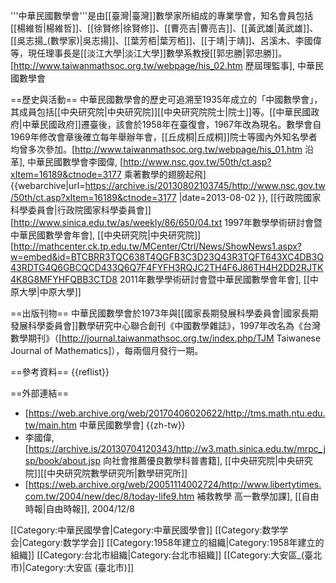 '''中華民國數學會'''是由[[臺灣|臺灣]]數學家所組成的專業學會，知名會員包括[[楊維哲|楊維哲]]、[[徐賢修|徐賢修]]、[[曹亮吉|曹亮吉]]、[[黃武雄|黃武雄]]、[[吳志揚_(數學家)|吳志揚]]、[[葉芳栢|葉芳栢]]、[[于靖|于靖]]、呂溪木、李國偉等，現任理事長是[[淡江大學|淡江大學]]數學系教授[[郭忠勝|郭忠勝]]。<ref>[http://www.taiwanmathsoc.org.tw/webpage/his_02.htm 歷屆理監事], 中華民國數學會</ref>

==歷史與活動==
中華民國數學會的歷史可追溯至1935年成立的「中國數學會」，其成員包括[[中央研究院|中央研究院]][[中央研究院院士|院士]]等。[[中華民國政府|中華民國政府]]遷臺後，該會於1958年在臺復會，1967年改為現名。數學會自1969年修改會章後確立每年舉辦年會，[[丘成桐|丘成桐]]院士等國內外知名學者均曾多次參加。<ref>[http://www.taiwanmathsoc.org.tw/webpage/his_01.htm 沿革], 中華民國數學會</ref><ref>李國偉, [http://www.nsc.gov.tw/50th/ct.asp?xItem=16189&ctnode=3177 乘著數學的翅膀起飛] {{webarchive|url=https://archive.is/20130802103745/http://www.nsc.gov.tw/50th/ct.asp?xItem=16189&ctnode=3177 |date=2013-08-02 }}, [[行政院國家科學委員會|行政院國家科學委員會]]</ref><ref>[http://www.sinica.edu.tw/as/weekly/86/650/04.txt 1997年數學學術研討會暨中華民國數學會年會], [[中央研究院|中央研究院]]</ref><ref>[http://mathcenter.ck.tp.edu.tw/MCenter/Ctrl/News/ShowNews1.aspx?w=embed&id=BTCBRR3TQC638T4QGFB3C3D23Q43R3TQFT643XC4DB3Q43RDTG4Q6GBCQCD433Q6Q7F4FYFH3RQJC2TH4F6J86TH4H2DD2RJTK4K8G8MFYHFQBB3CTD8 2011年數學學術研討會暨中華民國數學會年會], [[中原大學|中原大學]]</ref>

==出版刊物==
中華民國數學會於1973年與[[國家長期發展科學委員會|國家長期發展科學委員會]]數學研究中心聯合創刊《中國數學雜誌》，1997年改名為《台灣數學期刊》（[http://journal.taiwanmathsoc.org.tw/index.php/TJM Taiwanese Journal of Mathematics]），每兩個月發行一期。

==參考資料==
{{reflist}}

==外部連結==
* [https://web.archive.org/web/20170406020622/http://tms.math.ntu.edu.tw/main.htm 中華民國數學會] {{zh-tw}}
* 李國偉, [https://archive.is/20130704120343/http://w3.math.sinica.edu.tw/mrpc_jsp/book/about.jsp 向社會推薦優良數學科普書籍], [[中央研究院|中央研究院]][[中央研究院數學研究所|數學研究所]]
* [https://web.archive.org/web/20051114002724/http://www.libertytimes.com.tw/2004/new/dec/8/today-life9.htm 補救教學 高一數學加課], [[自由時報|自由時報]], 2004/12/8

[[Category:中華民國學會|Category:中華民國學會]]
[[Category:数学学会|Category:数学学会]]
[[Category:1958年建立的組織|Category:1958年建立的組織]]
[[Category:台北市組織|Category:台北市組織]]
[[Category:大安區_(臺北市)|Category:大安區 (臺北市)]]